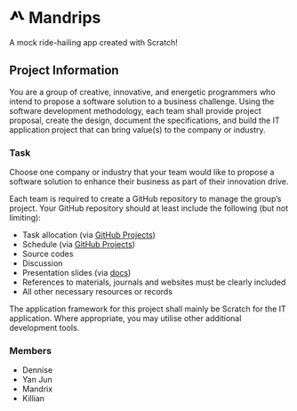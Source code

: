 <h1>
    <img src="assets/icon.png" style="height: 1em"/>
    <span>Mandrips</span>
</h1>

A mock ride-hailing app created with Scratch!

## Project Information

You are a group of creative, innovative, and energetic programmers who intend to propose a software solution to a business challenge. Using the software development methodology, each team shall provide project proposal, create the design, document the specifications, and build the IT application project that can bring value(s) to the company or industry.

### Task

Choose one company or industry that your team would like to propose a software solution to enhance their business as part of their innovation drive.

Each team is required to create a GitHub repository to manage the group’s project. Your GitHub repository should at least include the following (but not limiting):

- Task allocation (via [GitHub Projects](https://github.com/users/dentolos19/projects/2))
- Schedule (via [GitHub Projects](https://github.com/users/dentolos19/projects/2))
- Source codes
- Discussion
- Presentation slides (via [docs](./docs))
- References to materials, journals and websites must be clearly included
- All other necessary resources or records

The application framework for this project shall mainly be Scratch for the IT application. Where appropriate, you may utilise other additional development tools.

### Members

- Dennise
- Yan Jun
- Mandrix
- Killian